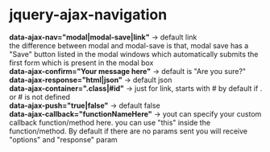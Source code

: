 # jquery-ajax-navigation

<strong>data-ajax-nav="modal|modal-save|link"</strong> -> default link<br/>
the difference between modal and modal-save is that, modal save has a "Save" button listed in the modal windows which automatically submits the first form which is present in the modal box
<br/>
<strong>data-ajax-confirm="Your message here"</strong> -> default is "Are you sure?"
<br/>
<strong>data-ajax-response="html|json"</strong> -> default json
<br/>
<strong>data-ajax-container=".class|#id"</strong> -> just for link, starts with # by default if . or # is not defined
<br/>
<strong>data-ajax-push="true|false"</strong> -> default false
<br/>
<strong>data-ajax-callback="functionNameHere"</strong> -> yout can specify your custom callback function/method here. you can use "this" inside the function/method. By default if there are no params sent you will receive "options" and "response" param
<br/>
